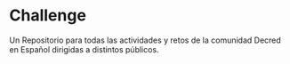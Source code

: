# Challenge
Un Repositorio para todas las actividades y retos de la comunidad Decred en Español dirigidas a distintos públicos.

